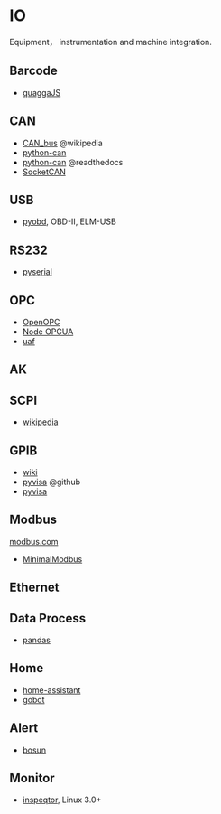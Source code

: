 

# IO

Equipment， instrumentation and machine integration.

## Barcode

- [quaggaJS](https://github.com/serratus/quaggaJS)

## CAN

- [CAN_bus](http://en.wikipedia.org/wiki/CAN_bus) @wikipedia
- [python-can](https://bitbucket.org/hardbyte/python-can)
- [python-can](https://python-can.readthedocs.org/en/latest/) @readthedocs
- [SocketCAN](https://en.wikipedia.org/wiki/SocketCAN)

## USB

- [pyobd](http://www.obdtester.com/pyobd), OBD-II, ELM-USB

## RS232

- [pyserial](http://pyserial.sourceforge.net/)

## OPC

- [OpenOPC](http://openopc.sourceforge.net/)
- [Node OPCUA](https://github.com/node-opcua/node-opcua)
- [uaf](https://github.com/uaf/uaf)


## AK


## SCPI
- [wikipedia](http://zh.wikipedia.org/wiki/SCPI)


## GPIB
- [wiki](http://en.wikipedia.org/wiki/IEEE-488)
- [pyvisa](https://github.com/hgrecco/pyvisa) @github
- [pyvisa](http://pyvisa.readthedocs.org/)


## Modbus

[modbus.com](http://www.modbus.com/)

- [MinimalModbus](https://pypi.python.org/pypi/MinimalModbus/)

## Ethernet


## Data Process

- [pandas](https://github.com/pydata/pandas)

## Home

- [home-assistant](https://github.com/balloob/home-assistant)
- [gobot](https://github.com/hybridgroup/gobot)

## Alert

- [bosun](http://bosun.org/)


## Monitor

- [inspeqtor](https://github.com/mperham/inspeqtor), Linux 3.0+